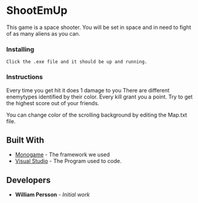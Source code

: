 # ShootEmUp

This game is a space shooter. You will be set in space and in need to fight of as many aliens as you can.

### Installing

```
Click the .exe file and it should be up and running.
```

### Instructions

Every time you get hit it does 1 damage to you
There are different enemytypes identified by their color.
Every kill grant you a point.
Try to get the highest score out of your friends.

You can change color of the scrolling background by editing the Map.txt file.

## Built With

* [Monogame](http://www.monogame.net/) - The framework we used
* [Visual Studio](https://www.visualstudio.com/) - The Program used to code.

## Developers

* **William Persson** - *Initial work*
